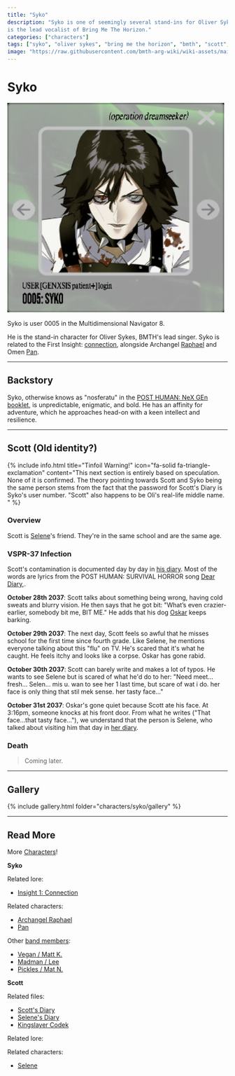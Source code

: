```yaml
---
title: "Syko"
description: "Syko is one of seemingly several stand-ins for Oliver Sykes in-universe. Oli, as the fans refer to him, 
is the lead vocalist of Bring Me The Horizon."
categories: ["characters"]
tags: ["syko", "oliver sykes", "bring me the horizon", "bmth", "scott", "oskar", "dear diary"]
image: "https://raw.githubusercontent.com/bmth-arg-wiki/wiki-assets/main/characters/syko/5syko.png"
---
```

# Syko

![Syko Avatar](https://raw.githubusercontent.com/bmth-arg-wiki/wiki-assets/main/characters/syko/5syko.png)

Syko is user 0005 in the Multidimensional Navigator 8.

He is the stand-in character for Oliver Sykes, BMTH's lead singer.
Syko is related to the First Insight: [connection](../lore/insight1-connection), 
alongside Archangel [Raphael](raphael) and Omen [Pan](pan).

***

## Backstory

Syko, otherwise knows as "nosferatu" in the [POST HUMAN: NeX GEn booklet](../lore/booklet), 
is unpredictable, enigmatic, and bold. He has an affinity for adventure,
which he approaches head-on with a keen intellect and resilience. 

***

## Scott (Old identity?) 

{% include info.html 
title="Tinfoil Warning!" 
icon="fa-solid fa-triangle-exclamation"
content="This next section is entirely based on speculation. None of it is confirmed.
The theory pointing towards Scott and Syko being the same person stems from the fact that the password
for Scott's Diary is Syko's user number. "Scott" also happens to be Oli's real-life middle name. " 
%}

### Overview

Scott is [Selene](selene)'s friend.
They're in the same school and are the same age.

### VSPR-37 Infection

Scott's contamination is documented day by day in [his diary](../for-sof/scott_personal_journal).
Most of the words are lyrics from the POST HUMAN: SURVIVAL HORROR song [Dear Diary,](../music/song-dear-diary).

**October 28th 2037**:
Scott talks about something being wrong, having cold sweats and blurry vision.
He then says that he got bit: "What’s even crazier-earlier, somebody bit me, BIT ME." 
He adds that his dog [Oskar](#gallery) keeps barking.

**October 29th 2037**:
The next day, Scott feels so awful that he misses school for the first time since fourth grade.
Like Selene, he mentions everyone talking about this "flu" on TV. 
He's scared that it's what he caught. He feels itchy and looks like a corpse. 
Oskar has gone rabid.

**October 30th 2037**:
Scott can barely write and makes a lot of typos.
He wants to see Selene but is scared of what he'd do to her: 
"Need meet… fresh… Selen… mis u. 
wan to see her 1 last time, but scare of wat i do. 
her face is only thing that stil mek sense. her tasty face…"

**October 31st 2037**:
Oskar's gone quiet because Scott ate his face.
At 3:16pm, someone knocks at his front door.
From what he writes ("That face…that tasty face…"), we understand that the person is Selene,
who talked about visiting him that day in [her diary](../for-sof/selene_personal_journal).

### Death

> Coming later.

***

## Gallery

{% include gallery.html folder="characters/syko/gallery" %}

***

## Read More

More [Characters](characters)!

**Syko**

Related lore:

- [Insight 1: Connection](../lore/insight1-connection)

Related characters:

- [Archangel Raphael](raphael)
- [Pan](pan)

Other [band members](characters#band-members):

- [Vegan / Matt K.](vegan)
- [Madman / Lee](madman)
- [Pickles / Mat N.](pickles)


**Scott**

Related files:

- [Scott's Diary](../for-sof/scott_personal_journal)
- [Selene's Diary](../for-sof/selene_personal_journal)
- [Kingslayer Codek](../for-sof/kingslayercodec)

Related lore:

Related characters:

- [Selene](selene)